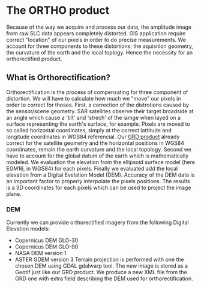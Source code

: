 # The ORTHO product 

Because of the way we acquire and process our data, the amplitude image from raw SLC data appears completely distorted. GIS application require correct "location" of our pixels in order to do precise measurements. We account for three components to these distortions: the aquisition geometry, the curvature of the earth and the local toplogy. Hence the necessity for an orthorectified product. 

## What is Orthorectification?

Orthorectification is the process of compensating for three component of distortion. We will have to calculate how much we "move" our pixels in order to correct for thoses. 
First, a correction of the distrotions caused by the sensor/scene geometry. SAR satellites observe their target broadside at an angle which cause a 'tilt' and 'strech' of the iamge when layed on a surface representing the earth's surface, for example. Pixels are moved to so called horizontal coordinates, simply at the correct lattitude and longitude coordinates in WGS84 referencial. Our [GRD product](grd.md) already correct for the satellite geometry and the horizontal positions in WGS84 coordinates, remain the earth curvature and the local topology.
Second we have to account for the global datum of the earth which is mathematically modeled. We evaluation the elevation from the ellipsoid surface model (here EGM16, in WGS84) for each pixels.
Finally we evaluated add the local elevation from a Digital Evelation Model (DEM). Accuracy of the DEM data is an important factor to properly interpolate the pixels positions.
The results is a 3D coordinates for each pixels which can be used to project the image plane. 

### DEM
Currently we can provide orthorectified imagery from the following Digital Elevation models:
 * Copernicus DEM GLO-30 
 * Copernicus DEM GLO-90 
 * NASA DEM version 1
 * ASTER GDEM version 3
 Terrain projection is performed with one the chosen DEM using GDAL gdalwarp tool. The new image is stored as a Geotif just like our GRD product. We produce a new XML file from the GRD one with extra field describing the DEM used for orthorectification. 
